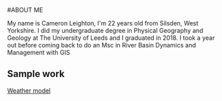 #ABOUT ME

My name is Cameron Leighton, I'm 22 years old from Silsden, West Yorkshire.
I did my undergraduate degree in Physical Geography and Geology at The University of Leeds and I graduated in 2018.
I took a year out before coming back to do an Msc in River Basin Dynamics and Management with GIS

## Sample work 
[Weather model](https://Cameronl97.ppd.io/weather.md)


